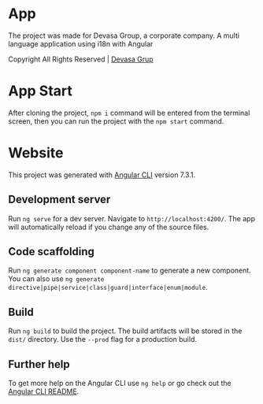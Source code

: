 # App

The project was made for Devasa Group, a corporate company. A multi language application using i18n with Angular

Copyright All Rights Reserved | [Devasa Grup](https://devasagrup.com)

# App Start

After cloning the project, `npm i` command will be entered from the terminal screen, then you can run the project with the `npm start` command.

# Website

This project was generated with [Angular CLI](https://github.com/angular/angular-cli) version 7.3.1.

## Development server

Run `ng serve` for a dev server. Navigate to `http://localhost:4200/`. The app will automatically reload if you change any of the source files.

## Code scaffolding

Run `ng generate component component-name` to generate a new component. You can also use `ng generate directive|pipe|service|class|guard|interface|enum|module`.

## Build

Run `ng build` to build the project. The build artifacts will be stored in the `dist/` directory. Use the `--prod` flag for a production build.

## Further help

To get more help on the Angular CLI use `ng help` or go check out the [Angular CLI README](https://github.com/angular/angular-cli/blob/master/README.md).

